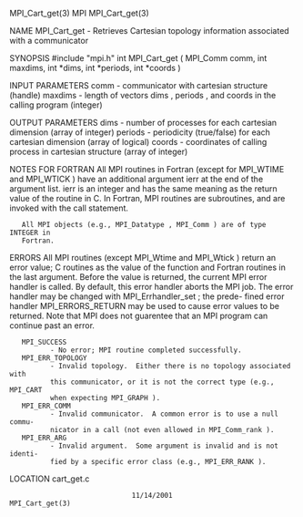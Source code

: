 MPI_Cart_get(3)                       MPI                      MPI_Cart_get(3)



NAME
       MPI_Cart_get  -   Retrieves  Cartesian  topology information associated
       with a  communicator

SYNOPSIS
       #include "mpi.h"
       int MPI_Cart_get (
               MPI_Comm comm,
               int maxdims,
               int *dims,
               int *periods,
               int *coords )

INPUT PARAMETERS
       comm   - communicator with cartesian structure (handle)
       maxdims
              - length of vectors dims , periods , and coords in  the  calling
              program (integer)


OUTPUT PARAMETERS
       dims   -  number  of  processes  for each cartesian dimension (array of
              integer)
       periods
              - periodicity (true/false) for each cartesian  dimension  (array
              of logical)
       coords -  coordinates  of calling process in cartesian structure (array
              of integer)


NOTES FOR FORTRAN
       All MPI routines in Fortran (except for MPI_WTIME and MPI_WTICK )  have
       an  additional  argument ierr at the end of the argument list.  ierr is
       an integer and has the same meaning as the return value of the  routine
       in  C.   In Fortran, MPI routines are subroutines, and are invoked with
       the call statement.

       All MPI objects (e.g., MPI_Datatype , MPI_Comm ) are of type INTEGER in
       Fortran.


ERRORS
       All  MPI  routines  (except  MPI_Wtime  and MPI_Wtick ) return an error
       value; C routines as the value of the function and Fortran routines  in
       the last argument.  Before the value is returned, the current MPI error
       handler is called.  By default, this error handler aborts the MPI  job.
       The  error  handler may be changed with MPI_Errhandler_set ; the prede-
       fined error handler MPI_ERRORS_RETURN may be used to cause error values
       to  be  returned.  Note that MPI does not guarentee that an MPI program
       can continue past an error.

       MPI_SUCCESS
              - No error; MPI routine completed successfully.
       MPI_ERR_TOPOLOGY
              - Invalid topology.  Either there is no topology associated with
              this communicator, or it is not the correct type (e.g., MPI_CART
              when expecting MPI_GRAPH ).
       MPI_ERR_COMM
              - Invalid communicator.  A common error is to use a null  commu-
              nicator in a call (not even allowed in MPI_Comm_rank ).
       MPI_ERR_ARG
              - Invalid argument.  Some argument is invalid and is not identi-
              fied by a specific error class (e.g., MPI_ERR_RANK ).

LOCATION
       cart_get.c



                                  11/14/2001                   MPI_Cart_get(3)
